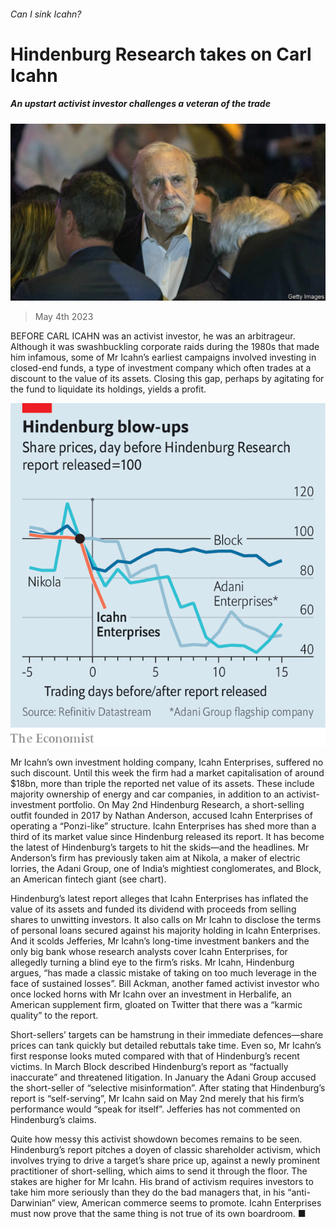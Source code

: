 ###### Can I sink Icahn?

# Hindenburg Research takes on Carl Icahn 

##### An upstart activist investor challenges a veteran of the trade 

![image](images/20230506_WBP502.jpg) 

> May 4th 2023 

BEFORE CARL ICAHN was an activist investor, he was an arbitrageur. Although it was swashbuckling corporate raids during the 1980s that made him infamous, some of Mr Icahn’s earliest campaigns involved investing in closed-end funds, a type of investment company which often trades at a discount to the value of its assets. Closing this gap, perhaps by agitating for the fund to liquidate its holdings, yields a profit.

![image](images/20230506_WBC034.png) 


Mr Icahn’s own investment holding company, Icahn Enterprises, suffered no such discount. Until this week the firm had a market capitalisation of around $18bn, more than triple the reported net value of its assets. These include majority ownership of energy and car companies, in addition to an activist-investment portfolio. On May 2nd Hindenburg Research, a short-selling outfit founded in 2017 by Nathan Anderson, accused Icahn Enterprises of operating a “Ponzi-like” structure. Icahn Enterprises has shed more than a third of its market value since Hindenburg released its report. It has become the latest of Hindenburg’s targets to hit the skids—and the headlines. Mr Anderson’s firm has previously taken aim at Nikola, a maker of electric lorries, the Adani Group, one of India’s mightiest conglomerates, and Block, an American fintech giant (see chart).

Hindenburg’s latest report alleges that Icahn Enterprises has inflated the value of its assets and funded its dividend with proceeds from selling shares to unwitting investors. It also calls on Mr Icahn to disclose the terms of personal loans secured against his majority holding in Icahn Enterprises. And it scolds Jefferies, Mr Icahn’s long-time investment bankers and the only big bank whose research analysts cover Icahn Enterprises, for allegedly turning a blind eye to the firm’s risks. Mr Icahn, Hindenburg argues, “has made a classic mistake of taking on too much leverage in the face of sustained losses”. Bill Ackman, another famed activist investor who once locked horns with Mr Icahn over an investment in Herbalife, an American supplement firm, gloated on Twitter that there was a “karmic quality” to the report. 

Short-sellers’ targets can be hamstrung in their immediate defences—share prices can tank quickly but detailed rebuttals take time. Even so, Mr Icahn’s first response looks muted compared with that of Hindenburg’s recent victims. In March Block described Hindenburg’s report as “factually inaccurate” and threatened litigation. In January the Adani Group accused the short-seller of “selective misinformation”. After stating that Hindenburg’s report is “self-serving”, Mr Icahn said on May 2nd merely that his firm’s performance would “speak for itself”. Jefferies has not commented on Hindenburg’s claims. 

Quite how messy this activist showdown becomes remains to be seen. Hindenburg’s report pitches a doyen of classic shareholder activism, which involves trying to drive a target’s share price up, against a newly prominent practitioner of short-selling, which aims to send it through the floor. The stakes are higher for Mr Icahn. His brand of activism requires investors to take him more seriously than they do the bad managers that, in his “anti-Darwinian” view, American commerce seems to promote. Icahn Enterprises must now prove that the same thing is not true of its own boardroom. ■


